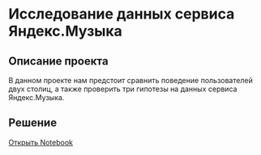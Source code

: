 # Исследование данных сервиса Яндекс.Музыка
## Описание проекта

В данном проекте нам предстоит сравнить поведение пользователей двух столиц, а также проверить три гипотезы на данных сервиса Яндекс.Музыка.

## Решение
[Открыть Notebook](https://github.com/S1udent/yandex-practicum/blob/main/1-Исследование%20данных%20сервиса%20Яндекс.Музыка/Музыка%20больших%20городов.ipynb)
